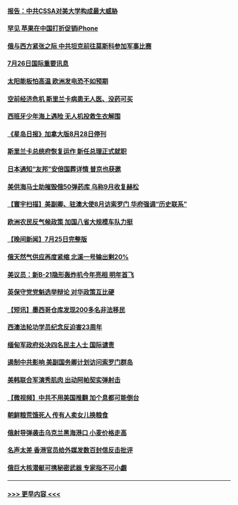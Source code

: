 #### [报告：中共CSSA对美大学构成最大威胁](../pages/prog202/a103487631.md?t=07262151) 
#### [罕见 苹果在中国打折促销iPhone](../pages/prog202/a103487626.md?t=07262151) 
#### [俄与西方紧张之际 中共坦克前往莫斯科参加军事比赛](../pages/prog202/a103487620.md?t=07262151) 
#### [7月26日国际重要讯息](../pages/prog202/a103487591.md?t=07262151) 
#### [太阳能板怕高温 欧洲发电恐不如预期](../pages/prog202/a103487546.md?t=07262151) 
#### [空前经济危机 斯里兰卡病患无人医、没药可买](../pages/prog202/a103487535.md?t=07262151) 
#### [西班牙少年海上遇险 无人机投救生衣解围](../pages/prog202/a103487479.md?t=07262151) 
#### [《星岛日报》加拿大版8月28日停刊](../pages/prog202/a103487429.md?t=07262151) 
#### [斯里兰卡总统府恢复运作 新任总理正式就职](../pages/prog202/a103487385.md?t=07262151) 
#### [日本通知“友邦”安倍国葬详情 普京也获邀](../pages/prog202/a103487380.md?t=07262151) 
#### [美供海马士助摧毁俄50弹药库 乌称9月收复赫松](../pages/prog202/a103487414.md?t=07262151) 
#### [【寰宇扫描】美副卿、驻澳大使8月访索罗门 华府强调“历史联系”](../pages/prog202/a103487393.md?t=07262151) 
#### [欧洲农民反气候政策 加国八省大规模车队力挺](../pages/prog202/a103487395.md?t=07262151) 
#### [【晚间新闻】7月25日完整版](../pages/prog202/a103487360.md?t=07262151) 
#### [俄天然气供应再度紧缩 北溪一号输出剩20%](../pages/prog202/a103487198.md?t=07262151) 
#### [美议员：新B-21隐形轰炸机今年亮相 明年首飞](../pages/prog202/a103487152.md?t=07262151) 
#### [英保守党党魁选举辩论 对华政策互比硬](../pages/prog202/a103487086.md?t=07262151) 
#### [【短讯】墨西哥仓库发现200多名非法移民](../pages/prog202/a103487076.md?t=07262151) 
#### [西澳法轮功学员纪念反迫害23周年](../pages/prog202/a103487068.md?t=07262151) 
#### [缅甸军政府处决四名民主人士 国际谴责](../pages/prog202/a103487061.md?t=07262151) 
#### [遏制中共影响 美副国务卿计划访问索罗门群岛](../pages/prog202/a103487065.md?t=07262151) 
#### [美韩联合军演秀肌肉 出动阿帕契实弹射击](../pages/prog202/a103487059.md?t=07262151) 
#### [【微视频】中共不用美国推翻 加个息都可能倒台](../pages/prog202/a103486986.md?t=07262151) 
#### [朝鲜粮荒饿死人 传有人卖女儿换粮食](../pages/prog202/a103486995.md?t=07262151) 
#### [俄射导弹袭击乌克兰黑海港口 小麦价格走高](../pages/prog202/a103486976.md?t=07262151) 
#### [名声太差 香港官员给外媒发数百封信反击批评](../pages/prog202/a103486843.md?t=07262151) 
#### [俄巨大核潜艇可携秘密武器 专家指不可小觑](../pages/prog202/a103486855.md?t=07262151) 

----
#### [ >>> 更早内容 <<< ](../indexes/prog202-earlier.md)
